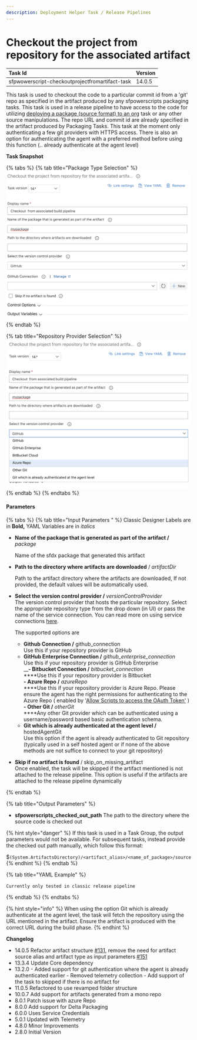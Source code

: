 ```yaml
---
description: Deployment Helper Task / Release Pipelines
---
```


# Checkout the project from repository for the associated artifact

| Task Id | Version |
| :--- | :--- |
| sfpwowerscript-checkoutprojectfromartifact-task | 14.0.5 |

This task is used to checkout the code to a particular commit id from a 'git' repo as specified in the artifact produced by any  sfpowerscripts packaging tasks. This task is used in a release pipeline to have access to the code  for utilizing [deploying a package \(source format\) to an org](deploy-a-source-repo-to-org.md) task or any other source manipulations. The repo URL and commit id are already specified in the artifact produced by Packaging Tasks. This task at the moment only authenticating a few git  providers with HTTPS access. There is also an option for authenticating the agent with a preferred method before using this function \(.. already authenticate at the agent level\)

**Task Snapshot**

{% tabs %}
{% tab title="Package Type Selection" %}
![](../../../.gitbook/assets/checkouttask.png)
{% endtab %}

{% tab title="Repository Provider Selection" %}
![](../../../.gitbook/assets/checkouttaskprovider.png)
{% endtab %}
{% endtabs %}

#### **P**arameters

{% tabs %}
{% tab title="Input Parameters " %}
Classic Designer Labels are in **Bold,**  YAML Variables are in _italics_ 

* **Name of the package that is generated as part of the artifact /** _package_

  Name of the sfdx package that generated this artifact

 

* **Path to the directory where artifacts are downloaded** / _artifactDir_

  Path to the artifact directory where the artifacts are downloaded, If not provided, the default values will be automatically used.

* **Select the version control provider /** _versionControlProvider_  
  The version control provider that hosts the particular repository. Select the appropriate repository type from the drop down \(in UI\) or pass the name of the service connection. You can read more on using service connections  [here](https://docs.microsoft.com/en-us/azure/devops/pipelines/library/service-endpoints?view=azure-devops&tabs=yaml).

  
  The supported options are    
  
  -  **Github Connection /** github\_connection  
    Use this if your repository  provider is GitHub  
  -  **GitHub Enterprise Connection /** _github\_enterprise\_connection_   
     Use this if your repository provider is GitHub Enterprise  
  __**- Bitbucket Connection /** _bitbucket\_connection_  
     ****Use this if your repository provider is Bitbucket  
  **- Azure Repo /** _azureRepo_  
   ****Use this if your repository provider is Azure Repo. Please ensure the agent has the right permissions for authenticating to the Azure Repo \( enabled by  '[Allow Scripts to access the OAuth Token'](https://docs.microsoft.com/en-us/azure/devops/pipelines/build/options?view=azure-devops#allow-scripts-to-access-the-oauth-token) \)  
  **- Other Git /** _otherGit_  
   ****Any other Git provider which can be authenticated using a username/password based basic authentication schema.  
  - **Git which is already authenticated at the agent level /** hostedAgentGit  
  Use this option if the agent is already authenticated to Git repository \(typically used in a self hosted agent or if none of the above methods are not suffice to connect to your git repository\)  

* **Skip if no artifact is found** / skip\_on\_missing\_artifact  
  Once enabled, the task will be skipped if the artifact mentioned is not attached to the release pipeline. This option is useful if the artifacts are attached to the release pipeline dynamically

  
{% endtab %}

{% tab title="Output Parameters" %}
* **sfpowerscripts\_checked\_out\_path** The path to the directory where the source code is checked out

{% hint style="danger" %}
If this task is used in a Task Group, the output parameters would not be available. For subsequent tasks, instead provide the checked out path manually, which follow this format:  
  
$`(System.ArtifactsDirectory)/<artifact_alias>/<name_of_package>/source`
{% endhint %}
{% endtab %}

{% tab title="YAML Example" %}
```text
Currently only tested in classic release pipeline

```
{% endtab %}
{% endtabs %}

{% hint style="info" %}
When using the option Git which is already authenticate at the agent level, the task will fetch the repository using the URL mentioned in the artifact. Ensure the artifact is produced with the correct URL during the build phase.
{% endhint %}

**Changelog**

* 14.0.5 Refactor artifact structure [\#131](https://github.com/Accenture/sfpowerscripts/pull/131), remove the need for artifact source alias and artifact type as input parameters [\#151](https://github.com/Accenture/sfpowerscripts/commit/77f05de9411fc7f5d6fa32b68f3628fb6ef7fafa)
* 13.3.4 Update Core dependency
* 13.2.0   -  Added support for git authentication where the agent is already authenticated earlier -   Removed telemetry collection  -  Add support of the task to skipped if there is no artifact for 
* 11.0.5 Refactored to use revamped folder structure
* 10.0.7 Add support for artifacts generated from a mono repo
* 8.0.1 Patch issue with azure Repo
* 8.0.0 Add support for Delta Packaging
* 6.0.0 Uses Service Credentials
* 5.0.1 Updated with Telemetry
* 4.8.0 Minor Improvements
* 2.8.0 Initial Version

